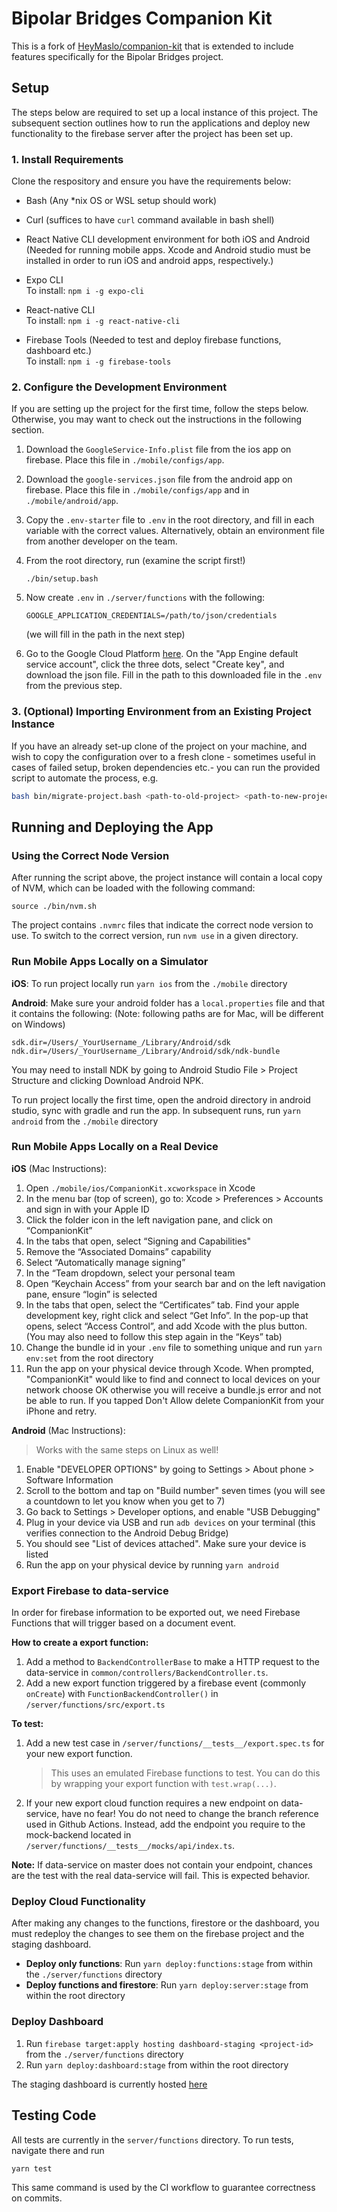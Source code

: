 # Bipolar Bridges Companion Kit

This is a fork of [HeyMaslo/companion-kit](https://github.com/HeyMaslo/companion-kit) that is extended to include features specifically for the Bipolar Bridges project.

## Setup

The steps below are required to set up a local instance of this project. The subsequent section outlines how to run the applications and deploy new functionality to the firebase server after the project has been set up.

### 1. Install Requirements

Clone the respository and ensure you have the requirements below:

 * Bash (Any *nix OS or WSL setup should work)

 * Curl (suffices to have `curl` command available in bash shell)

 * React Native CLI development environment for both iOS and Android (Needed for running mobile apps. Xcode and Android studio must be installed in order to run iOS and android apps, respectively.)  
 
 * Expo CLI  
 To install: ```npm i -g expo-cli```
 
 * React-native CLI  
 To install: ```npm i -g react-native-cli```
 
 * Firebase Tools (Needed to test and deploy firebase functions, dashboard etc.)  
 To install: ```npm i -g firebase-tools```

### 2. Configure the Development Environment

If you are setting up the project for the first time, follow the steps below. Otherwise, you may want to check out the instructions in the following section.

1. Download the `GoogleService-Info.plist` file from the ios app on firebase. Place this file in `./mobile/configs/app`.
2. Download the `google-services.json` file from the android app on firebase. Place this file in `./mobile/configs/app` and in `./mobile/android/app`.
3. Copy the `.env-starter` file to `.env` in the root directory, and fill in each variable with the correct values. Alternatively, obtain an environment file from another developer on the team.
4. From the root directory, run (examine the script first!)
    ```
    ./bin/setup.bash
    ```
5.  Now create `.env` in `./server/functions` with the following:
	```
	GOOGLE_APPLICATION_CREDENTIALS=/path/to/json/credentials
	```
	(we will fill in the path in the next step)

6. Go to the Google Cloud Platform [here](https://console.cloud.google.com/iam-admin/serviceaccounts?project=bipolarbridges). On the "App Engine default service account", click the three dots, select "Create key", and download the json file. Fill in the path to this downloaded file in the `.env` from the previous step.

### 3. (Optional) Importing Environment from an Existing Project Instance

If you have an already set-up clone of the project on your machine, and wish to copy the configuration over to a fresh clone - sometimes useful in cases of failed setup, broken dependencies etc.- you can run the provided script to automate the process, e.g.

```sh
bash bin/migrate-project.bash <path-to-old-project> <path-to-new-project>
```

## Running and Deploying the App

### Using the Correct Node Version
After running the script above, the project instance will contain a local copy of NVM, which can be loaded with the following command:
```
source ./bin/nvm.sh
```
The project contains `.nvmrc` files that indicate the correct node version to use. To switch to the correct version, run ```nvm use``` in a given directory.

### Run Mobile Apps Locally on a Simulator

**iOS**: To run project locally run `yarn ios` from the `./mobile` directory

**Android**: Make sure your android folder has a `local.properties` file and that it contains the following: (Note: following paths are for Mac, will be different on Windows)
```
sdk.dir=/Users/_YourUsername_/Library/Android/sdk
ndk.dir=/Users/_YourUsername_/Library/Android/sdk/ndk-bundle
```
You may need to install NDK by going to Android Studio File > Project Structure and clicking Download Android NPK.

To run project locally the first time, open the android directory in android studio, sync with gradle and run the app. In subsequent runs, run `yarn android` from the `./mobile` directory

### Run Mobile Apps Locally on a Real Device

**iOS** (Mac Instructions):

1. Open `./mobile/ios/CompanionKit.xcworkspace` in Xcode
2. In the menu bar (top of screen), go to: Xcode > Preferences > Accounts and sign in with your Apple ID
3. Click the folder icon in the left navigation pane, and click on “CompanionKit”
4. In the tabs that open, select “Signing and Capabilities"
5. Remove the “Associated Domains” capability
6. Select “Automatically manage signing”
7. In the “Team dropdown, select your personal team
8. Open “Keychain Access” from your search bar and on the left navigation pane, ensure “login” is selected
9. In the tabs that open, select the “Certificates” tab. Find your apple development key, right click and select “Get Info”. In the pop-up that opens, select “Access Control”, and add Xcode with the plus button. (You may also need to follow this step again in the “Keys” tab)
10. Change the bundle id in your `.env` file to something unique and run `yarn env:set` from the root directory
11. Run the app on your physical device through Xcode. When prompted, "CompanionKit" would like to find and connect to local devices on your network choose OK otherwise you will receive a bundle.js error and not be able to run. If you tapped Don't Allow delete CompanionKit from your iPhone and retry.

**Android** (Mac Instructions):
> Works with the same steps on Linux as well!

1. Enable "DEVELOPER OPTIONS" by going to Settings > About phone > Software Information
2. Scroll to the bottom and tap on "Build number" seven times (you will see a countdown to let you know when you get to 7)
3. Go back to Settings > Developer options, and enable "USB Debugging"
4. Plug in your device via USB and run `adb devices` on your terminal (this verifies connection to the Android Debug Bridge)
5. You should see "List of devices attached". Make sure your device is listed
6. Run the app on your physical device by running `yarn android`

### Export Firebase to data-service
In order for firebase information to be exported out, we need Firebase Functions that will trigger based on a document event. 

**How to create a export function:**
1. Add a method to `BackendControllerBase` to make a HTTP request to the data-service in `common/controllers/BackendController.ts`.
2. Add a new export function triggered by a firebase event (commonly `onCreate`) with `FunctionBackendController()` in `/server/functions/src/export.ts`

**To test:**
1. Add a new test case in `/server/functions/__tests__/export.spec.ts` for your new export function. 
	> This uses an emulated Firebase functions to test. You can do this by wrapping your export function with `test.wrap(...)`. 
2. If your new export cloud function requires a new endpoint on data-service, have no fear! You do not need to change the branch reference used in Github Actions. Instead, add the endpoint you require to the mock-backend located in `/server/functions/__tests__/mocks/api/index.ts`.

**Note:** If data-service on master does not contain your endpoint, chances are the test with the real data-service will fail. This is expected behavior.


### Deploy Cloud Functionality

After making any changes to the functions, firestore or the dashboard, you must redeploy the changes to see them on the firebase project and the staging dashboard.

- **Deploy only functions**: Run `yarn deploy:functions:stage` from within the `./server/functions` directory
- **Deploy functions and firestore**: Run `yarn deploy:server:stage` from within the root directory

### Deploy Dashboard

1. Run `firebase target:apply hosting dashboard-staging <project-id>` from the `./server/functions` directory
2. Run `yarn deploy:dashboard:stage` from within the root directory

The staging dashboard is currently hosted [here](https://bipolarbridges.web.app/)

## Testing Code
All tests are currently in the `server/functions` directory. To run tests, navigate there and run
```
yarn test
```
This same command is used by the CI workflow to guarantee correctness on commits.

